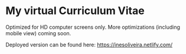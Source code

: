 # My virtual Curriculum Vitae

Optimized for HD computer screens only.
More optimizations (including mobile view) coming soon.

Deployed version can be found here: https://inesoliveira.netlify.com/
